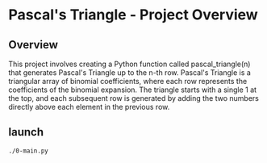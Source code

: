 # Pascal's Triangle - Project Overview


## Overview
This project involves creating a Python function called pascal_triangle(n) that generates Pascal's Triangle up to the n-th row. Pascal's Triangle is a triangular array of binomial coefficients, where each row represents the coefficients of the binomial expansion. The triangle starts with a single 1 at the top, and each subsequent row is generated by adding the two numbers directly above each element in the previous row.

## launch
`./0-main.py`
